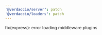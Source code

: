 ```yaml
---
'@verdaccio/server': patch
'@verdaccio/loaders': patch
---
```


fix(express): error loading middleware plugins

